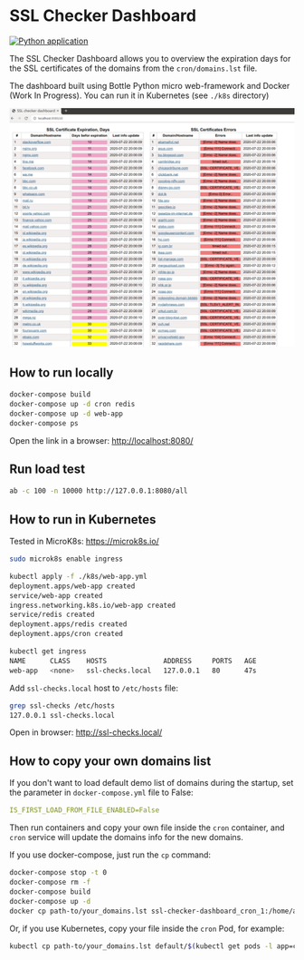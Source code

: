 # SSL Checker Dashboard

[![Python application](https://github.com/vensder/ssl-checker-dashboard/workflows/Python%20application/badge.svg)](https://github.com/vensder/ssl-checker-dashboard/actions?query=workflow%3A%22Python+application%22)

The SSL Checker Dashboard allows you to overview the expiration days for the SSL certificates of the domains from the `cron/domains.lst` file.

The dashboard built using Bottle Python micro web-framework and Docker (Work In Progress). You can run it in Kubernetes (see `./k8s` directory)

![SSL Checker Dashboard](./img/screenshot.png?raw=true)

## How to run locally

```bash
docker-compose build
docker-compose up -d cron redis
docker-compose up -d web-app
docker-compose ps
```

Open the link in a browser: <http://localhost:8080/>

## Run load test

```bash
ab -c 100 -n 10000 http://127.0.0.1:8080/all
```

## How to run in Kubernetes

Tested in MicroK8s: <https://microk8s.io/>

```bash
sudo microk8s enable ingress
```

```bash
kubectl apply -f ./k8s/web-app.yml
deployment.apps/web-app created
service/web-app created
ingress.networking.k8s.io/web-app created
service/redis created
deployment.apps/redis created
deployment.apps/cron created
```

```bash
kubectl get ingress
NAME      CLASS    HOSTS              ADDRESS     PORTS   AGE
web-app   <none>   ssl-checks.local   127.0.0.1   80      47s
```

Add `ssl-checks.local` host to `/etc/hosts` file:

```bash
grep ssl-checks /etc/hosts
127.0.0.1 ssl-checks.local
```

Open in browser: <http://ssl-checks.local/>

## How to copy your own domains list

If you don't want to load default demo list of domains during the startup, set the parameter in `docker-compose.yml` file to False:

```yaml
IS_FIRST_LOAD_FROM_FILE_ENABLED=False
```

Then run containers and copy your own file inside the `cron` container, and `cron` service will update the domains info for the new domains.

If you use docker-compose, just run the `cp` command:

```bash
docker-compose stop -t 0
docker-compose rm -f
docker-compose build
docker-compose up -d
docker cp path-to/your_domains.lst ssl-checker-dashboard_cron_1:/home/app/domains.lst
```

Or, if you use Kubernetes, copy your file inside the `cron` Pod, for example:

```bash
kubectl cp path-to/your_domains.lst default/$(kubectl get pods -l app=cron --no-headers=true | cut -d' ' -f1):/home/app/domains.lst
```
